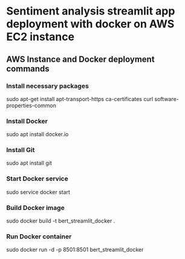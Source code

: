 # Sentiment analysis streamlit app deployment with docker on AWS EC2 instance
## AWS Instance and Docker deployment commands
### Install necessary packages
sudo apt-get install apt-transport-https ca-certificates curl software-properties-common

### Install Docker
sudo apt install docker.io

### Install Git
sudo apt install git

### Start Docker service
sudo service docker start

### Build Docker image
sudo docker build -t bert_streamlit_docker .

### Run Docker container
sudo docker run -d -p 8501:8501 bert_streamlit_docker
